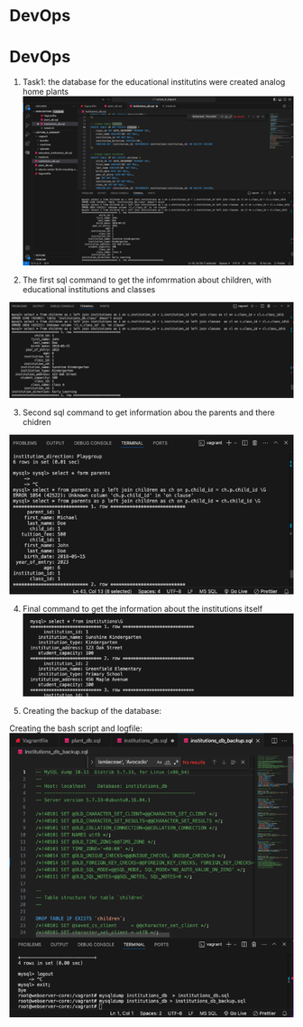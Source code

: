 # DevOps

# DevOps

1. Task1: the database for the educational institutins were created analog home plants
   ![Database_tables](https://github.com/Alex-Sigma/Development/blob/lecture13/images/Database_tables.png)

2. The first sql command to get the infomrmation about children, with educational institutions and classes

![sql1_children_institution_class](https://github.com/Alex-Sigma/Development/blob/lecture13/images/sql1_children_institution_class.png)

3. Second sql command to get information abou the parents and there chidren

![sql2_parent_child](https://github.com/Alex-Sigma/Development/blob/lecture13/images/sql2_parent_child.png)

4. Final command to get the information about the institutions itself
   ![sql3_institutions](https://github.com/Alex-Sigma/Development/blob/lecture13/images/sql3_institutions.png)

5. Creating the backup of the database:

Creating the bash script and logfile:
![backup_database](https://github.com/Alex-Sigma/Development/blob/lecture13/images/backup_database.png)
